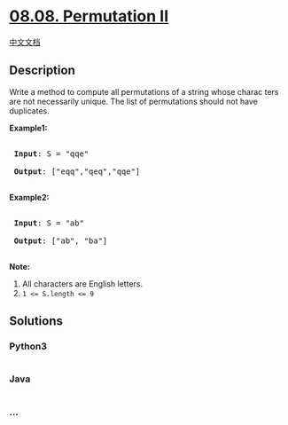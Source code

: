 # [08.08. Permutation II](https://leetcode-cn.com/problems/permutation-ii-lcci)

[中文文档](/lcci/08.08.Permutation%20II/README.md)

## Description
<p>Write a method to compute all permutations of a string whose charac&shy; ters are not necessarily unique. The list of permutations should not have duplicates.</p>



<p><strong>Example1:</strong></p>



<pre>

<strong> Input</strong>: S = &quot;qqe&quot;

<strong> Output</strong>: [&quot;eqq&quot;,&quot;qeq&quot;,&quot;qqe&quot;]

</pre>



<p><strong>Example2:</strong></p>



<pre>

<strong> Input</strong>: S = &quot;ab&quot;

<strong> Output</strong>: [&quot;ab&quot;, &quot;ba&quot;]

</pre>



<p><strong>Note:</strong></p>



<ol>
	<li>All characters are English letters.</li>
	<li><code>1 &lt;= S.length &lt;= 9</code></li>
</ol>




## Solutions


### Python3

```python

```

### Java

```java

```

### ...
```

```
